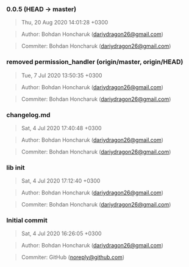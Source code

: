 ### 0.0.5 (HEAD -> master)
>Thu, 20 Aug 2020 14:01:28 +0300

>Author: Bohdan Honcharuk (dariydragon26@gmail.com)

>Commiter: Bohdan Honcharuk (dariydragon26@gmail.com)




### removed permission_handler (origin/master, origin/HEAD)
>Tue, 7 Jul 2020 13:50:35 +0300

>Author: Bohdan Honcharuk (dariydragon26@gmail.com)

>Commiter: Bohdan Honcharuk (dariydragon26@gmail.com)




### changelog.md
>Sat, 4 Jul 2020 17:40:48 +0300

>Author: Bohdan Honcharuk (dariydragon26@gmail.com)

>Commiter: Bohdan Honcharuk (dariydragon26@gmail.com)




### lib init
>Sat, 4 Jul 2020 17:12:40 +0300

>Author: Bohdan Honcharuk (dariydragon26@gmail.com)

>Commiter: Bohdan Honcharuk (dariydragon26@gmail.com)




### Initial commit
>Sat, 4 Jul 2020 16:26:05 +0300

>Author: Bohdan Honcharuk (dariydragon26@gmail.com)

>Commiter: GitHub (noreply@github.com)




